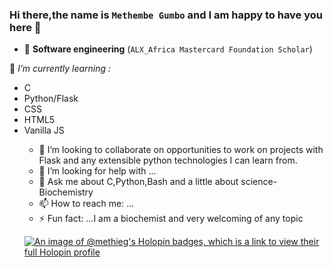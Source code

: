 ### Hi there,the name is `Methembe Gumbo` and I am happy to have you here 👋






- 🔭 **Software engineering** (`ALX_Africa Mastercard Foundation Scholar`)
<p> 🌱 <em>I’m currently learning : </em>
<ul>
  <li>C</li>
  <li>Python/Flask</li>
  <li>CSS</li>
 <li>HTML5</li>
<li>Vanilla JS</li>
  
</p>

- 👯 I’m looking to collaborate on opportunities to work on projects with Flask and any extensible python technologies I can learn from.
- 🤔 I’m looking for help with ...
- 💬 Ask me about C,Python,Bash and a little about science-Biochemistry
- 📫 How to reach me: ...
- ⚡ Fun fact: ...I am a biochemist and very welcoming of any topic

[![An image of @methieg's Holopin badges, which is a link to view their full Holopin profile](https://holopin.me/methieg)](https://holopin.io/@methieg)

